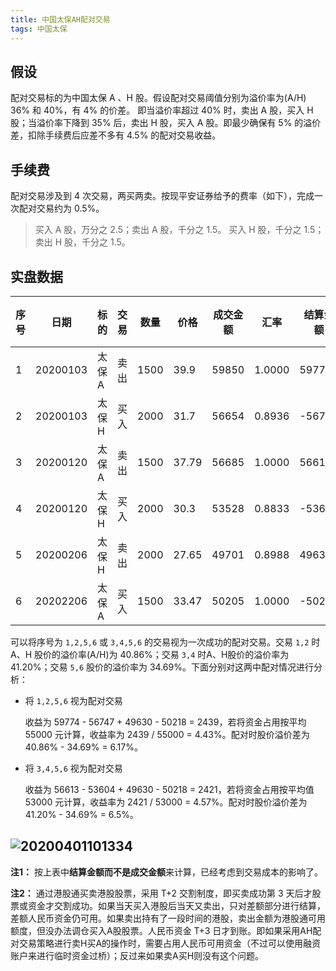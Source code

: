 ```yaml
---
title: 中国太保AH配对交易
tags: 中国太保
---
```


## 假设

配对交易标的为中国太保 A 、H 股。假设配对交易阈值分别为溢价率为(A/H) 36% 和 40%，有 4% 的价差。 即当溢价率超过 40% 时，卖出 A 股，买入 H 股；当溢价率下降到 35% 后，卖出 H 股，买入 A 股。即最少确保有 5% 的溢价差，扣除手续费后应差不多有 4.5% 的配对交易收益。

## 手续费

配对交易涉及到 4 次交易，两买两卖。按现平安证券给予的费率（如下），完成一次配对交易约为 0.5%。

> 买入 A 股，万分之 2.5；卖出 A 股，千分之 1.5。
> 买入 H 股，千分之 1.5；卖出 H 股，千分之 1.5。

## 实盘数据

| 序号 | 日期       | 标的  | 交易 | 数量   | 价格    | 成交金额  | 汇率      | 结算金额   | 手续费 | 费率    |
|----|----------|-----|----|------|-------|-------|---------|--------|-----|-------|
| 1  | 20200103 | 太保A | 卖出 | 1500 | 39.9  | 59850 | 1.0000  | 59774  | 76  | 0.13% |
| 2  | 20200103 | 太保H | 买入 | 2000 | 31.7  | 56654 | 0.8936  | -56747 | 86  | 0.15% |
| 3  | 20200120 | 太保A | 卖出 | 1500 | 37.79 | 56685 | 1.0000  | 56613  | 72  | 0.13% |
| 4  | 20200120 | 太保H | 买入 | 2000 | 30.3  | 53528 | 0.8833  | -53604 | 72  | 0.13% |
| 5  | 20200206 | 太保H | 卖出 | 2000 | 27.65 | 49701 | 0.8988  | 49630  | 67  | 0.13% |
| 6  | 20202206 | 太保A | 买入 | 1500 | 33.47 | 50205 | 1.0000  | -50218 | 14  | 0.03% |

可以将序号为 `1,2,5,6` 或 `3,4,5,6` 的交易视为一次成功的配对交易。交易 `1,2` 时 A、H 股价的溢价率(A/H)为 40.86%；交易 `3,4` 时A、H股价的溢价率为 41.20%；交易 `5,6` 股价的溢价率为 34.69%。下面分别对这两中配对情况进行分析：

- 将 `1,2,5,6` 视为配对交易

  收益为 59774 - 56747 + 49630 - 50218 = 2439，若将资金占用按平均 55000 元计算，收益率为 2439 / 55000 = 4.43%。配对时股价溢价差为 40.86% - 34.69% = 6.17%。

- 将 `3,4,5,6` 视为配对交易

  收益为 56613 - 53604 + 49630 - 50218 = 2421，若将资金占用按平均值 53000 元计算，收益率为 2421 / 53000 = 4.57%。配对时股价溢价差为 41.20% - 34.69% = 6.5%。 

![20200401101334](https://netimages.oss-cn-beijing.aliyuncs.com/20200401101334.png)
---

**注1：** 按上表中**结算金额而不是成交金额**来计算，已经考虑到交易成本的影响了。

**注2：** 通过港股通买卖港股股票，采用 T+2 交割制度，即买卖成功第 3 天后才股票或资金才交割成功。如果当天买入港股后当天又卖出，只对差额部分进行结算，差额人民币资金仍可用。如果卖出持有了一段时间的港股，卖出金额为港股通可用额度，但没办法调仓买入A股股票。人民币资金 T+3 日才到账。即如果采用AH配对交易策略进行卖H买A的操作时，需要占用人民币可用资金（不过可以使用融资账户来进行临时资金过桥）；反过来如果卖A买H则没有这个问题。